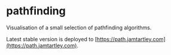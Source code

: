 # pathfinding

Visualisation of a small selection of pathfinding algorithms.

Latest stable version is deployed to [https://path.jamtartley.com](https://path.jamtartley.com).
